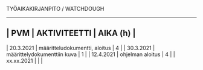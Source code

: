 TYÖAIKAKIRJANPITO / WATCHDOUGH

----------------------------------------------------------------
| PVM		          | AKTIVITEETTI                    | AIKA (h) |
----------------------------------------------------------------
| 20.3.2021	      | määritteludokumentti, aloitus 	| 4	       |
| 30.3.2021	      | määrittelydokumenttiin kuva	    | 1        |
| 12.4.2021       | ohjelman aloitus                | 4        |
| xx.xx.2021      |                                 |          |
